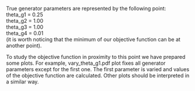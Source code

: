 True generator parameters are represented by the following point: \
theta_g1 = 0.25 \
theta_g2 = 1.00 \
theta_g3 = 1.00 \
theta_g4 = 0.01 \
(it is worth noticing that the minimum of our objective function can be at another point).

To study the objective function in proximity to this point we have prepared some plots.
For example, vary_theta_g1.pdf plot fixes all generator parameters except for the first one.
The first parameter is varied and values of the objective function are calculated.
Other plots should be interpreted in a similar way.
